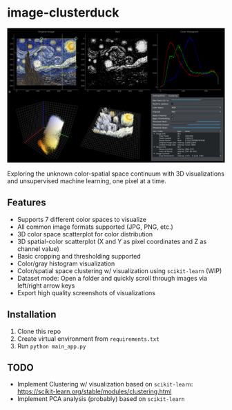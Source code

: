 # image-clusterduck
![Image analysis of Starry Night Sky](github-images/example-view.png "Image analysis of Starry Night Sky")

Exploring the unknown color-spatial space continuum with 3D visualizations and unsupervised machine learning, one pixel at a time.

## Features
* Supports 7 different color spaces to visualize
* All common image formats supported (JPG, PNG, etc.)
* 3D color space scatterplot for color distribution
* 3D spatial-color scatterplot (X and Y as pixel coordinates and Z as channel value)
* Basic cropping and thresholding supported
* Color/gray histogram visualization
* Color/spatial space clustering w/ visualization using `scikit-learn` (WIP)
* Dataset mode: Open a folder and quickly scroll through images via left/right arrow keys
* Export high quality screenshots of visualizations

## Installation
1. Clone this repo
2. Create virtual environment from `requirements.txt`
3. Run `python main_app.py`

## TODO
* Implement Clustering w/ visualization based on `scikit-learn`: https://scikit-learn.org/stable/modules/clustering.html
* Implement PCA analysis (probably) based on `scikit-learn`
